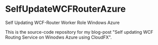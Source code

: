 SelfUpdateWCFRouterAzure
========================

Self Updating WCF-Router Worker Role Windows Azure

This is the source-code repository for my blog-post "Self updating WCF Routing Service on Winodws Azure using CloudFX".

[BlogPost]:http://awsomedevsigner.azurewebsites.net/index.php/self-updating-wcf-routing-service-windows-azure-using-cloudfx/





